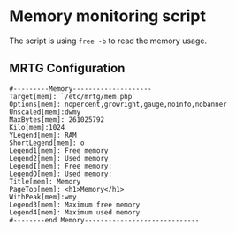 # Memory monitoring script

The script is using `free -b` to read the memory usage.

## MRTG Configuration
```
#---------Memory--------------------
Target[mem]: `/etc/mrtg/mem.php`
Options[mem]: nopercent,growright,gauge,noinfo,nobanner
Unscaled[mem]:dwmy
MaxBytes[mem]: 261025792
Kilo[mem]:1024
YLegend[mem]: RAM
ShortLegend[mem]: o
Legend1[mem]: Free memory
Legend2[mem]: Used memory
LegendI[mem]: Free memory:
LegendO[mem]: Used memory:
Title[mem]: Memory
PageTop[mem]: <h1>Memory</h1>
WithPeak[mem]:wmy
Legend3[mem]: Maximum free memory
Legend4[mem]: Maximum used memory
#--------end Memory-----------------------------
```